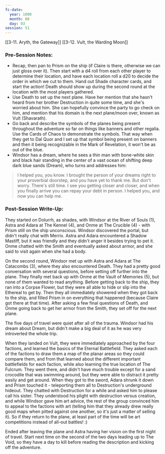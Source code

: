 ```yaml
---
fc-date:
  year: 1000
  month: 08
  day: 03
session: 51
---
```

[[3-11. Aryth, the Gateway]] [[3-12. Vult, the Warding Moon]]

### Pre-Session Notes:

* Recap, then pan to Prism on the ship (if Claire is there, otherwise we can just gloss over it). Then start with a d4 roll from each other player to determine their location, and have each location roll a d20 to decide the order in which we cut to them. Hand out Shade character cards, and start the action! Death should show up during the second round at the location with the most players gathered.
* Use Death to set up the next plane. Have her mention that she hasn't heard from her brother Destruction in quite some time, and she's worried about him. She can hopefully convince the party to go check on him, and mention that his domain is the next plane/moon over, known as Vult (Shavarath).
* Go back and describe the symbols of the planes being present throughout the adventure so far on things like banners and other regalia. Use the Cards of Chaos to demonstrate the symbols. That way when they get to Dal Quor and I set up that symbol being present on banners and then it being recognizable in the Mark of Revelation, it won't be as out of the blue.
* Windsor has a dream, where he sees a thin man with bone-white skin and black hair standing in the center of a vast ocean of shifting deep dark blue sands (Dream), who turns and addresses him:
>I helped you, you know. I brought the person of your dreams right to your proverbial doorstep, and you have yet to thank me. But don't worry. There's still time. I see you getting closer and closer, and when you finally arrive you can repay your debt in person. I helped you, and now you can help me.

### Post-Session Write-Up:

They started on Dolurrh, as shades, with Windsor at the River of Souls (1), Astra and Adara at The Kennel (4), and Onme at The Crucible (4) - with Prism still on the ship unconscious. Windsor discovered the portal, but didn't really chat with Merrix. Astra and Adara encountered a Shadow Mastiff, but it was friendly and they didn't anger it besides trying to pet it. Onme chatted with the Smith and eventually asked about armor, and she said to visit again when she had a body.

On the second round, Windsor met up with Astra and Adara at The Catacombs (3), where they also encountered Death. They had a pretty good conversation with several questions, before setting off further into the plane. They finally met back up with Onme at the Vault of Memories (5), but none of them wanted to read anything. Before getting back to the ship, they ran into a Corpse Flower, but they were all able to hide or slip into the Ethereal to get by. Then they all immediately showered when they got back to the ship, and filled Prism in on everything that happened (because Claire got there at that time). After asking a few final questions of Death, and Onme going back to get her armor from the Smith, they set off for the next plane.

The five days of travel were quiet after all of the trauma. Windsor had his dream about Dream, but didn't make a big deal of it as he was very introverted the whole trip.

When they landed on Vult, they were immediately approached by the four factions, and learned the basics of the Eternal Battlefield. They asked each of the factions to draw them a map of the planar areas so they could compare them, and from that learned about the different important battlefields for each faction, while also learning the true location of The Fulcrum. They went there, and didn't have much trouble except for a sand crocodile that was swimming around, but they were able to distract it pretty easily and get around. When they got to the sword, Adara shrunk it down and Prism touched it - teleporting them all to Destruction's underground hideout. They chatted with Destruction for a while and asked him to please call his sister. They understood his plight with destruction versus creation, and while Windsor gave him art advice, the rest of the group convinced him to appeal to the factions with art (telling him that they already drew really good maps when pitted against one another, so it's just a matter of selling it). So if they return to the plane, at least part of the time will be art competitions instead of all-out battles! :)

Ended after leaving the plane and Astra having her vision on the first night of travel. Start next time on the second of the two days leading up to The Void, so they have a day to kill before reading the description and kicking off the adventure.
